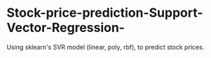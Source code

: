 # Stock-price-prediction-Support-Vector-Regression-
Using sklearn's SVR model (linear, poly, rbf), to predict stock prices.

